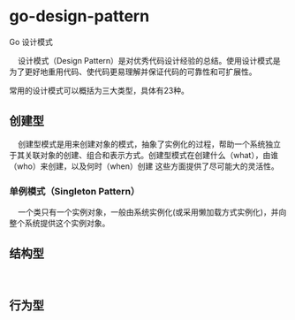 # go-design-pattern
Go 设计模式

&nbsp;&nbsp;&nbsp;&nbsp;设计模式（Design Pattern）是对优秀代码设计经验的总结。使用设计模式是为了更好地重用代码、使代码更易理解并保证代码的可靠性和可扩展性。

常用的设计模式可以概括为三大类型，具体有23种。

## 创建型

&nbsp;&nbsp;&nbsp;&nbsp;创建型模式是用来创建对象的模式，抽象了实例化的过程，帮助一个系统独立于其关联对象的创建、组合和表示方式。创建型模式在创建什么（what），由谁（who）来创建，以及何时（when）创建 这些方面提供了尽可能大的灵活性。

### 单例模式（Singleton Pattern）

&nbsp;&nbsp;&nbsp;&nbsp;一个类只有一个实例对象，一般由系统实例化(或采用懒加载方式实例化)，并向整个系统提供这个实例对象。





## 结构型

&nbsp;&nbsp;&nbsp;&nbsp;

## 行为型

&nbsp;&nbsp;&nbsp;&nbsp;
    
